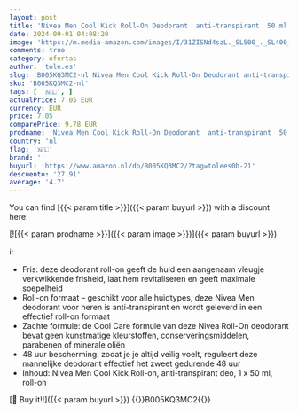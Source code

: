 ```yaml
---
layout: post
title: 'Nivea Men Cool Kick Roll-On Deodorant  anti-transpirant  50 ml  1 stuk '
date: 2024-09-01 04:08:20
image: 'https://m.media-amazon.com/images/I/31ZISNd4szL._SL500_._SL400_.jpg'
comments: true
category: ofertas
author: 'tole.es'
slug: 'B005KQ3MC2-nl Nivea Men Cool Kick Roll-On Deodorant anti-transpirant 50...'
sku: 'B005KQ3MC2-nl'
tags: [ '🇳🇱', ]
actualPrice: 7.05 EUR
currency: EUR
price: 7.05
comparePrice: 9.78 EUR
prodname: 'Nivea Men Cool Kick Roll-On Deodorant  anti-transpirant  50 ml  1 stuk '
country: 'nl'
flag: '🇳🇱'
brand: ''
buyurl: 'https://www.amazon.nl/dp/B005KQ3MC2/?tag=tolees0b-21'
descuento: '27.91'
average: '4.7'
---
```


You can find [{{< param title >}}]({{< param buyurl >}}) with a discount here:

[![{{< param prodname >}}]({{< param image >}})]({{< param buyurl >}})

ℹ️:

- Fris: deze deodorant roll-on geeft de huid een aangenaam vleugje verkwikkende frisheid, laat hem revitaliseren en geeft maximale soepelheid
- Roll-on formaat – geschikt voor alle huidtypes, deze Nivea Men deodorant voor heren is anti-transpirant en wordt geleverd in een effectief roll-on formaat
- Zachte formule: de Cool Care formule van deze Nivea Roll-On deodorant bevat geen kunstmatige kleurstoffen, conserveringsmiddelen, parabenen of minerale oliën
- 48 uur bescherming: zodat je je altijd veilig voelt, reguleert deze mannelijke deodorant effectief het zweet gedurende 48 uur
- Inhoud: Nivea Men Cool Kick Roll-on, anti-transpirant deo, 1 x 50 ml, roll-on

[🛒 Buy it!!]({{< param buyurl >}})
{{<world>}}B005KQ3MC2{{</world>}}
